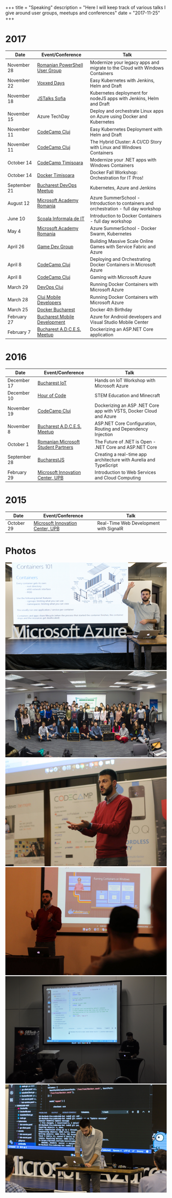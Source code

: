 +++
title = "Speaking"
description = "Here I will keep track of various talks I give around user groups, meetups and conferences"
date = "2017-11-25"
+++


2017
====

|  Date          |  Event/Conference                                             |  Talk                                                                  |
| ---            | ---                                                           | ---                                                                    |
|November 28     |  [Romanian PowerShell User Group](https://www.meetup.com/Romanian-PowerShell-User-Group/events/245161172/)      |  Modernize your legacy apps and migrate to the Cloud with Windows Containers     |
|November 22     |  [Voxxed Days](https://voxxeddays.com/romania/2017/11/01/easy-kubernetes-jenkins-helm-draft/)                     |  Easy Kubernetes with Jenkins, Helm and Draft     |
|November 18     |  [JSTalks Sofia](http://www.jstalks.net/speakers#raduMatei)                     |  Kubernetes deployment for nodeJS apps with Jenkins, Helm and Draft     |
|November 15     |  Azure TechDay                  |  Deploy and orchestrate Linux apps on Azure using Docker and Kubernetes               |
|November 11     |  [CodeCamp Cluj](http://cluj.codecamp.ro/)                    |  Easy Kubernetes Deployment with Helm and Draft               |
|November 11     |  [CodeCamp Cluj](http://cluj.codecamp.ro/)                    |  The Hybrid Cluster: A CI/CD Story with Linux and Windows Containers   |
|October 14      |  [CodeCamp Timisoara](http://timisoara.codecamp.ro/)          |  Modernize your .NET apps with Windows Containers   |
|October 14      |  [Docker Timisoara](https://www.meetup.com/Docker-Timisoara/events/243773296/)         |  Docker Fall Workshop: Orchestration for IT Pros!   |
|September 21    |  [Bucharest DevOps Meetup](https://www.meetup.com/devops_hackers/events/243323836/)    |  Kubernetes, Azure and Jenkins               |
|August 12       |  [Microsoft Academy Romania](https://www.meetup.com/Microsoft-Academy-Romania/events/241340089/?eventId=241340089)    |  Azure SummerSchool - Introduction to containers and orchestration - full day workshop           |
|June 10         |  [Scoala Informala de IT](https://www.meetup.com/scoalainformala/events/240412062/)    |  Introduction to Docker Containers - full day workshop               |
|May 4           |  [Microsoft Academy Romania](https://www.meetup.com/Microsoft-Academy-Romania/events/239323456/)    |  Azure SummerSchool - Docker Swarm, Kubernetes |
|April 26  |  [Game Dev Group](https://www.eventbrite.co.uk/e/double-trouble-rgda-meetup-two-talks-one-meetup-new-location-tickets-33882596759#) |  Building Massive Scale Online Games with Service Fabric and Azure   |
|April 8         |  [CodeCamp Cluj](http://cluj.codecamp.ro/archive/CodecampClujSpring2017/)              |  Deploying and Orchestrating Docker Containers in Microsoft Azure   |
|April 8         |  [CodeCamp Cluj](http://cluj.codecamp.ro/archive/CodecampClujSpring2017/)              |  Gaming with Microsoft Azure   |
|March 29        |  [DevOps Cluj](https://www.meetup.com/DevOps-Cluj-Community/events/238590390/)         |  Running Docker Containers with Microsoft Azure  |
|March 28        |  [Cluj Mobile Developers](https://www.meetup.com/Cluj-Mobile-Developers/events/238590937/)         |  Running Docker Containers with Microsoft Azure  |
|March 25        |  [Docker Bucharest](https://www.meetup.com/Docker-Bucharest/events/238493372/)         |  Docker 4th Birthday  |
|February 27     |  [Bucharest Mobile Development](https://www.meetup.com/Bucharest-Mobile-Development-Group/events/237755674/)     |  Azure for Android developers and Visual Studio Mobile Center |
|February 7      |  [Bucharest A.D.C.E.S. Meetup](https://www.meetup.com/Bucharest-A-D-C-E-S-Meetup/events/235100350/)            |  Dockerizing an ASP.NET Core application |



2016
====
|  Date          |  Event/Conference                                             |  Talk                                                                  |
| ---            | ---                                                           | ---                                                                    |
|December 17        |  [Bucharest IoT](https://www.meetup.com/Bucharest-IoT-Meetup/)                    |  Hands on IoT Workshop with Microsoft Azure  |
|December 10        |  [Hour of Code](http://www.techsoupeurope.org/hour-of-code-2016-with-asociatia-techsoup-and-microsoft-romania/)         |  STEM Education and Minecraft  |
|November 19        |  [CodeCamp Cluj](http://codecamp.ro/archive/Codecamp19nov2016/index.html)                    |  Dockerizing an ASP .NET Core app with VSTS, Docker Cloud and Azure   |
|November 8         |  [Bucharest A.D.C.E.S. Meetup](http://www.adces.ro/event/sqlserver-tips-tricks-si-asp-net-core-configuration-routing-di/)   |  ASP.NET Core Configuration, Routing and Dependency Injection |
|October 1           |  [Romanian Microsoft Student Partners](https://www.meetup.com/Romanian-Microsoft-Student-Partners/events/234142887/)   |  The Future of .NET is Open - .NET Core and ASP.NET Core   |
|September 28        |  [BucharestJS](https://www.meetup.com/BucharestJS/events/233967770/)                    |  Creating a real-time app architecture with Aurelia and TypeScript   |
|February 29        |  [Microsoft Innovation Center, UPB](https://www.facebook.com/events/1043485595712771/)                    |  Introduction to Web Services and Cloud Computing |

2015
====

|  Date          |  Event/Conference                                             |  Talk                                                                  |
| ---            | ---                                                           | ---                                                                    |
|October 29        |  [Microsoft Innovation Center, UPB](https://www.facebook.com/events/1643953189175936/)                 |  Real-Time Web Development with SignalR |



Photos
=======

![](/img/article-photos/speaking/az.jpg "Azure Tech Day")
![](/img/article-photos/speaking/hoc.jpg "Hour of Code") 
![](/img/article-photos/speaking/codecamp-1.jpg "CodeCamp Cluj")
![](/img/article-photos/speaking/codecamp-2.jpg "CodeCamp Cluj")
![](/img/article-photos/speaking/jstalks.JPG "JSTalks Sofia")
![](/img/article-photos/speaking/az2.jpg "Azure Tech Day")
